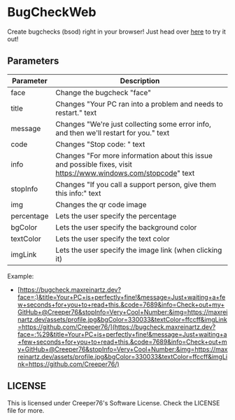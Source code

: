 # BugCheckWeb

Create bugchecks (bsod) right in your browser!
Just head over [here](https://bugcheck.maxreinartz.dev) to try it out!

## Parameters

| Parameter   | Description                                                                                                      |
|-------------|------------------------------------------------------------------------------------------------------------------|
| face        | Change the bugcheck "face"                                                                                       |
| title       | Changes "Your PC ran into a problem and needs to restart." text                                                  |
| message     | Changes "We're just collecting some error info, and then we'll restart for you." text                            |
| code        | Changes "Stop code: <num>" text                                                                                  |
| info        | Changes "For more information about this issue and possible fixes, visit https://www.windows.com/stopcode" text  |
| stopInfo    | Changes "If you call a support person, give them this info:" text                                                |
| img         | Changes the qr code image                                                                                        |
| percentage  | Lets the user specify the percentage                                                                             |
| bgColor     | Lets the user specify the background color                                                                       |
| textColor   | Lets the user specify the text color                                                                             |
| imgLink     | Lets the user specify the image link (when clicking it)                                                          |

Example:  
- [https://bugcheck.maxreinartz.dev?face=:)&title=Your+PC+is+perfectly+fine!&message=Just+waiting+a+few+seconds+for+you+to+read+this.&code=7689&info=Check+out+my+GitHub+@Creeper76&stopInfo=Very+Cool+Number:&img=https://maxreinartz.dev/assets/profile.jpg&bgColor=330033&textColor=ffccff&imgLink=https://github.com/Creeper76/](https://bugcheck.maxreinartz.dev?face=:%29&title=Your+PC+is+perfectly+fine!&message=Just+waiting+a+few+seconds+for+you+to+read+this.&code=7689&info=Check+out+my+GitHub+@Creeper76&stopInfo=Very+Cool+Number:&img=https://maxreinartz.dev/assets/profile.jpg&bgColor=330033&textColor=ffccff&imgLink=https://github.com/Creeper76/)

## LICENSE

This is licensed under Creeper76's Software License. Check the LICENSE file for more.